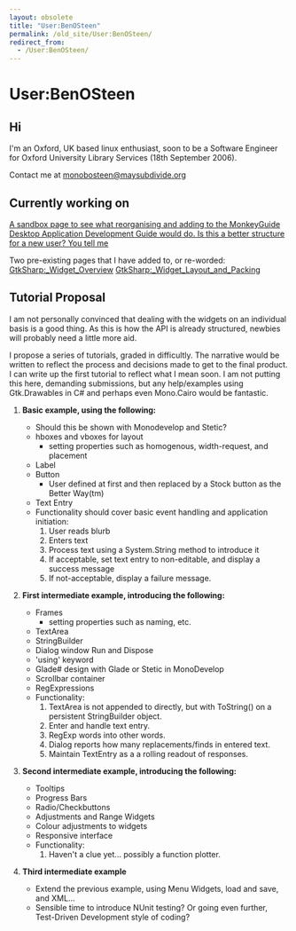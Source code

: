 ```yaml
---
layout: obsolete
title: "User:BenOSteen"
permalink: /old_site/User:BenOSteen/
redirect_from:
  - /User:BenOSteen/
---
```


User:BenOSteen
==============

Hi
--

I'm an Oxford, UK based linux enthusiast, soon to be a Software Engineer for Oxford University Library Services (18th September 2006).

Contact me at monobosteen@maysubdivide.org

Currently working on
--------------------

[A sandbox page to see what reorganising and adding to the MonkeyGuide Desktop Application Development Guide would do. Is this a better structure for a new user? You tell me]({{site.github.url}}/old_site/BosteenMonkey_Guide)

Two pre-existing pages that I have added to, or re-worded: [GtkSharp:\_Widget\_Overview]({{site.github.url}}/old_site/GtkSharp:_Widget_Overview "GtkSharp: Widget Overview") [GtkSharp:\_Widget\_Layout\_and\_Packing]({{site.github.url}}/old_site/GtkSharp:_Widget_Layout_and_Packing "GtkSharp: Widget Layout and Packing")

Tutorial Proposal
-----------------

I am not personally convinced that dealing with the widgets on an individual basis is a good thing. As this is how the API is already structured, newbies will probably need a little more aid.

I propose a series of tutorials, graded in difficultly. The narrative would be written to reflect the process and decisions made to get to the final product. I can write up the first tutorial to reflect what I mean soon. I am not putting this here, demanding submissions, but any help/examples using Gtk.Drawables in C\# and perhaps even Mono.Cairo would be fantastic.

1.  **Basic example, using the following:**
    -   Should this be shown with Monodevelop and Stetic?
    -   hboxes and vboxes for layout
        -   setting properties such as homogenous, width-request, and placement
    -   Label
    -   Button
        -   User defined at first and then replaced by a Stock button as the Better Way(tm)
    -   Text Entry
    -   Functionality should cover basic event handling and application initiation:
        1.  User reads blurb
        2.  Enters text
        3.  Process text using a System.String method to introduce it
        4.  If acceptable, set text entry to non-editable, and display a success message
        5.  If not-acceptable, display a failure message.

2.  **First intermediate example, introducing the following:**
    -   Frames
        -   setting properties such as naming, etc.
    -   TextArea
    -   StringBuilder
    -   Dialog window Run and Dispose
    -   'using' keyword
    -   Glade\# design with Glade or Stetic in MonoDevelop
    -   Scrollbar container
    -   RegExpressions
    -   Functionality:
        1.  TextArea is not appended to directly, but with ToString() on a persistent StringBuilder object.
        2.  Enter and handle text entry.
        3.  RegExp words into other words.
        4.  Dialog reports how many replacements/finds in entered text.
        5.  Maintain TextEntry as a a rolling readout of responses.

3.  **Second intermediate example, introducing the following:**
    -   Tooltips
    -   Progress Bars
    -   Radio/Checkbuttons
    -   Adjustments and Range Widgets
    -   Colour adjustments to widgets
    -   Responsive interface
    -   Functionality:
        1.  Haven't a clue yet... possibly a function plotter.

4.  **Third intermediate example**
    -   Extend the previous example, using Menu Widgets, load and save, and XML...
    -   Sensible time to introduce NUnit testing? Or going even further, Test-Driven Development style of coding?



